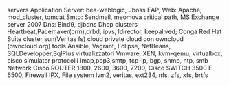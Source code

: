 <p>
servers 
	Application Server: bea-weblogic, Jboss EAP,  
	Web: Apache, mod_cluster, tomcat 
	Smtp: Sendmail, meomova critical path, MS Exchange server 2007 
	Dns: Bind9, djbdns 
	Dhcp 
clusters 
	Heartbeat,Pacemaker(crm),drbd, ipvs, ldirector, keepalived; 
	Conga Red Hat Suite 
	cluster sun(Veritas fs) 
	cloud private cloud con owncloud (owncloud.org) 
tools 
      Ansible, Vagrant, Eclipse, NetBeans, SQLDevelopper,SqlPlus 
virtualizzatori 
	Vmware, XEN, kvm-qemu, virtualbox, cisco simulator 
protocolli 
	Imap,pop3,smtp, tcp-ip, bgp, snmp, ntp, smb 
Network 
	Cisco ROUTER 1800, 2600, 3600, 7200, Cisco SWITCH 3500 E 6500, 	Firewall IPX, 
File system 
	lvm2, veritas, ext234, nfs, zfs, xfs, brtfs


</p>

